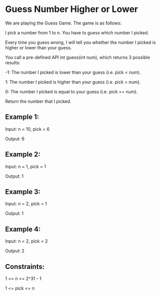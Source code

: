 # Guess Number Higher or Lower

We are playing the Guess Game. The game is as follows:

I pick a number from 1 to n. You have to guess which number I picked.

Every time you guess wrong, I will tell you whether the number I picked is higher or lower than your guess.

You call a pre-defined API int guess(int num), which returns 3 possible results:

-1: The number I picked is lower than your guess (i.e. pick < num).

1: The number I picked is higher than your guess (i.e. pick > num).

0: The number I picked is equal to your guess (i.e. pick == num).

Return the number that I picked.

## Example 1:

Input: n = 10, pick = 6

Output: 6

## Example 2:

Input: n = 1, pick = 1

Output: 1

## Example 3:

Input: n = 2, pick = 1

Output: 1

## Example 4:

Input: n = 2, pick = 2

Output: 2

## Constraints:

1 <= n <= 2^31 - 1

1 <= pick <= n